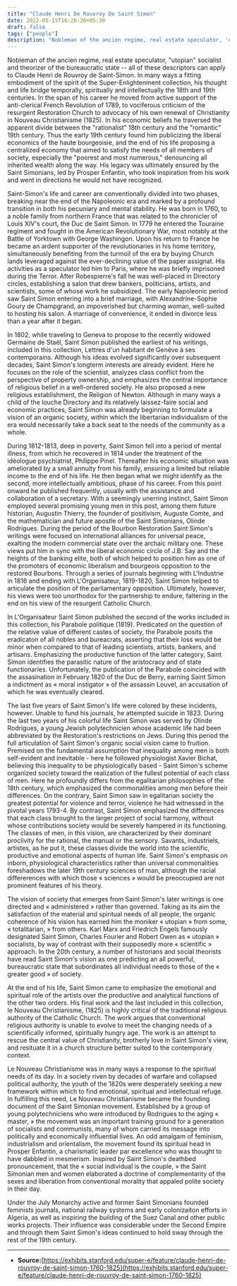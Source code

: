 ```yaml
---
title: "Claude Henri De Rouvroy De Saint Simon"
date: 2022-05-15T16:26:20+05:30
draft: false
tags: ["people"]
description: "Nobleman of the ancien regime, real estate speculator, 'utopian' socialist and theorizer of the bureaucratic state"
---
```


Nobleman of the ancien regime, real estate speculator, "utopian" socialist and theorizer of the bureaucratic state -- all of these descriptors can apply to Claude Henri de Rouvroy de Saint-Simon. In many ways a fitting embodiment of the spirit of the Super-Enlightenment collection, his thought and life bridge temporally, spiritually and intellectually the 18th and 19th centuries. In the span of his career he moved from active support of the anti-clerical French Revolution of 1789, to vociferous criticism of the resurgent Restoration Church to advocacy of his own renewal of Christianity in Nouveau Christianisme (1825). In his economic beliefs he traversed the apparent divide between the "rationalist" 18th century and the "romantic" 19th century. Thus the early 19th century found him publicizing the liberal economics of the haute bourgeoisie, and the end of his life proposing a centralized economy that aimed to satisfy the needs of all members of society, especially the "poorest and most numerous," denouncing all inherited wealth along the way. His legacy was ultimately ensured by the Saint Simonians, led by Prosper Enfantin, who took inspiration from his work and went in directions he would not have recognized.

Saint-Simon's life and career are conventionally divided into two phases, breaking near the end of the Napoleonic era and marked by a profound transition in both his pecuniary and mental stability. He was born in 1760, to a noble family from northern France that was related to the chronicler of Louis XIV's court, the Duc de Saint Simon. In 1779 he entered the Touraine regiment and fought in the American Revolutionary War, most notably at the Battle of Yorktown with George Washingon. Upon his return to France he became an ardent supporter of the revolutionaries in his home territory, simultaneously benefiting from the turmoil of the era by buying Church lands leveraged against the ever-declining value of the paper assignat. His activities as a speculator led him to Paris, where he was briefly imprisoned during the Terror. After Robespierre's fall he was well-placed in Directory circles, establishing a salon that drew bankers, politicians, artists, and scientists, some of whose work he subsidized. The early Napoleonic period saw Saint Simon entering into a brief marriage, with Alexandrine-Sophie Goury de Champgrand, an impoverished but charming woman, well-suited to hosting his salon. A marriage of convenience, it ended in divorce less than a year after it began.

In 1802, while traveling to Geneva to propose to the recently widowed Germaine de Staël, Saint Simon published the earliest of his writings, included in this collection, Lettres d'un habitant de Genève à ses contemporains. Although his ideas evolved significantly over subsequent decades, Saint Simon's longterm interests are already evident. Here he focuses on the role of the scientist, analyzes class conflict from the perspective of property ownership, and emphasizes the central importance of religious belief in a well-ordered society. He also proposed a new religious establishment, the Religion of Newton. Although in many ways a child of the louche Directory and its relatively laissez-faire social and economic practices, Saint Simon was already beginning to formulate a vision of an organic society, within which the libertarian individualism of the era would necessarily take a back seat to the needs of the community as a whole.

During 1812-1813, deep in poverty, Saint Simon fell into a period of mental illness, from which he recovered in 1814 under the treatment of the idéologue psychiatrist, Philippe Pinel. Thereafter his economic situation was ameliorated by a small annuity from his family, ensuring a limited but reliable income to the end of his life. He then began what we might identify as the second, more intellectually ambitious, phase of his career. From this point onward he published frequently, usually with the assistance and collaboration of a secretary. With a seemingly unerring instinct, Saint Simon employed several promising young men in this post, among them future historian, Augustin Thierry, the founder of positivism, Auguste Comte, and the mathematician and future apostle of the Saint Simonians, Olinde Rodrigues. During the period of the Bourbon Restoration Saint Simon's writings were focused on international alliances for universal peace, exalting the modern commercial state over the archaic military one. These views put him in sync with the liberal economic circle of J.B. Say and the heights of the banking elite, both of which helped to position him as one of the promoters of economic liberalism and bourgeois opposition to the restored Bourbons. Through a series of journals beginning with L'Industrie in 1816 and ending with L'Organisateur, 1819-1820, Saint Simon helped to articulate the position of the parliamentary opposition. Ultimately, however, his views were too unorthodox for the partnership to endure, faltering in the end on his view of the resurgent Catholic Church.

In L'Organisateur Saint Simon published the second of the works included in this collection, his Parabole politique (1819). Predicated on the question of the relative value of different castes of society, the Parabole posits the eradicaton of all nobles and bureacrats, asserting that their loss would be minor when compared to that of leading scientists, artists, bankers, and artisans. Emphasizing the productive function of the latter category, Saint Simon identifies the parasitic nature of the aristocracy and of state functionaries. Unfortunately, the publication of the Parabole coincided with the assasination in February 1820 of the Duc de Berry, earning Saint Simon a indictment as « moral instigator » of the assassin Louvel, an accusation of which he was eventually cleared.

The last five years of Saint Simon's life were colored by these incidents, however. Unable to fund his journals, he attempted suicide in 1823. During the last two years of his colorful life Saint Simon was served by Olinde Rodrigues, a young Jewish polytechnicien whose academic life had been abbreviated by the Restoration's restrictions on Jews. During this period the full articulation of Saint Simon's organic social vision came to fruition. Premised on the fundamental assumption that inequality among men is both self-evident and inevitable - here he followed physiologist Xavier Bichat, believing this inequality to be physiologically based - Saint Simon's scheme organized society toward the realization of the fullest potential of each class of men. Here he profoundly differs from the egalitarian philosophies of the 18th century, which emphasized the commonalities among men before their differences. On the contrary, Saint Simon saw in egalitarian society the greatest potential for violence and terror, violence he had witnessed in the pivotal years 1793-4. By contrast, Saint Simon emphasized the differences that each class brought to the larger project of social harmony, without whose contributions society would be severely hampered in its functioning. The classes of men, in this vision, are characterized by their dominant proclivity for the rational, the manual or the sensory. Savants, industriels, artistes, as he put it, these classes divide the world into the scientific, productive and emotional aspects of human life. Saint Simon's emphasis on inborn, physiological characteristics rather than universal commonalities foreshadows the later 19th century sciences of man, although the racial differerences with which those « sciences » would be preoccupied are not prominent features of his theory.

The vision of society that emerges from Saint Simon's later writings is one directed and « administered » rather than governed. Taking as its aim the satisfaction of the material and spiritual needs of all people, the organic coherence of his vision has earned him the moniker « utopian » from some, « totalitarian, » from others. Karl Marx and Friedrich Engels famously designated Saint Simon, Charles Fourier and Robert Owen as « utopian » socialists, by way of contrast with their supposedly more « scientific » approach. In the 20th century, a number of historians and social theorists have read Saint Simon's vision as one predicting an all powerful, bureaucratic state that subordinates all individual needs to those of the « greater good » of society.

At the end of his life, Saint Simon came to emphasize the emotional and spiritual role of the artists over the productive and analytical functions of the other two orders. His final work and the last included in this collection, le Nouveau Christianisme, (1825) is highly critical of the traditional religious authority of the Catholic Church. The work argues that conventional religious authority is unable to evolve to meet the changing needs of a scientifically informed, spiritually hungry age. The work is an attempt to rescue the central value of Christianity, brotherly love in Saint Simon's view, and resituate it in a church structure better suited to the contemporary context.

Le Nouveau Christianisme was in many ways a response to the spiritual needs of its day. In a society riven by decades of warfare and collapsed political authority, the youth of the 1820s were desperately seeking a new framework within which to find emotional, spiritual and intellectual refuge. In fulfilling this need, Le Nouveau Christianisme became the founding document of the Saint Simonian movement. Established by a group of young polytechniciens who were introduced by Rodrigues to the aging « master, » the movement was an important training ground for a generation of socialists and communists, many of whom carried its message into politically and economically influential lives. An odd amalgam of feminism, industrialism and orientalism, the movement found its spiritual head in Prosper Enfantin, a charismatic leader par excellence who was thought to have dabbled in mesmerism. Inspired by Saint Simon's deathbed pronouncement, that the « social individual is the couple, » the Saint Simonian men and women elaborated a doctrine of complementarity of the sexes and liberation from conventional morality that appaled polite society in their day.

Under the July Monarchy active and former Saint Simonians founded feminists journals, national railway systems and early colonizaiton efforts in Algeria, as well as inspiring the building of the Suez Canal and other public works projects. Their influence was considerable under the Second Empire and through them Saint Simon's ideas continued to hold sway through the rest of the 19th century.

----

- **Source:**[https://exhibits.stanford.edu/super-e/feature/claude-henri-de-rouvroy-de-saint-simon-1760-1825](https://exhibits.stanford.edu/super-e/feature/claude-henri-de-rouvroy-de-saint-simon-1760-1825)

